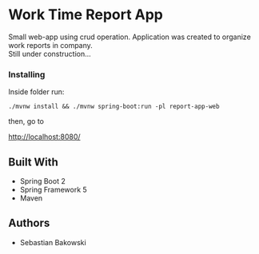# Work Time Report App

Small web-app using crud operation. Application was created to organize work reports in company.<br>Still under construction...


### Installing
Inside folder run:
```
./mvnw install && ./mvnw spring-boot:run -pl report-app-web
```

then, go to

[http://localhost:8080/](http://localhost:8080/)


## Built With

* Spring Boot 2
* Spring Framework 5
* Maven

## Authors

* Sebastian Bakowski
